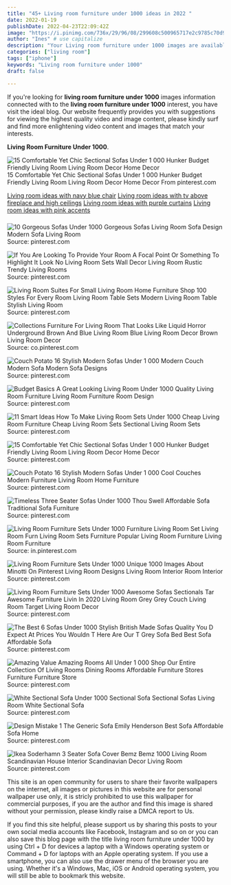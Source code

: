 ```yaml
---
title: "45+ Living room furniture under 1000 ideas in 2022 "
date: 2022-01-19
publishDate: 2022-04-23T22:09:42Z
image: "https://i.pinimg.com/736x/29/96/08/299608c500965717e2c9785c70d99d64.jpg"
author: "Ines" # use capitalize
description: "Your Living room furniture under 1000 images are available. Living room furniture under 1000 are a topic that is being searched for and liked by netizens today. You can Get the Living room furniture under 1000 files here. Download all free vectors."
categories: ["living room"]
tags: ["iphone"]
keywords: "Living room furniture under 1000"
draft: false

---
```


If you're looking for **living room furniture under 1000** images information connected with to the **living room furniture under 1000** interest, you have visit the ideal  blog.  Our website frequently  provides you with  suggestions  for viewing  the highest  quality video and image  content, please kindly surf and find more enlightening video content and images  that match your interests.

**Living Room Furniture Under 1000**. 

![15 Comfortable Yet Chic Sectional Sofas Under 1 000 Hunker Budget Friendly Living Room Living Room Decor Home Decor](https://i.pinimg.com/originals/2d/a1/c7/2da1c72cda798714bf571f639af582f2.png "15 Comfortable Yet Chic Sectional Sofas Under 1 000 Hunker Budget Friendly Living Room Living Room Decor Home Decor")
15 Comfortable Yet Chic Sectional Sofas Under 1 000 Hunker Budget Friendly Living Room Living Room Decor Home Decor From pinterest.com

[Living room ideas with navy blue chair](/living-room-ideas-with-navy-blue-chair/)
[Living room ideas with tv above fireplace and high ceilings](/living-room-ideas-with-tv-above-fireplace-and-high-ceilings/)
[Living room ideas with purple curtains](/living-room-ideas-with-purple-curtains/)
[Living room ideas with pink accents](/living-room-ideas-with-pink-accents/)



### 

 


![10 Gorgeous Sofas Under 1000 Gorgeous Sofas Living Room Sofa Design Modern Sofa Living Room](https://i.pinimg.com/originals/d8/82/b9/d882b9644e9438eb076dec6547510f27.png "10 Gorgeous Sofas Under 1000 Gorgeous Sofas Living Room Sofa Design Modern Sofa Living Room")
Source: pinterest.com

 

![If You Are Looking To Provide Your Room A Focal Point Or Something To Highlight It Look No Living Room Sets Wall Decor Living Room Rustic Trendy Living Rooms](https://i.pinimg.com/originals/69/9e/e0/699ee0e0d3eeaa9684809741cce47686.jpg "If You Are Looking To Provide Your Room A Focal Point Or Something To Highlight It Look No Living Room Sets Wall Decor Living Room Rustic Trendy Living Rooms")
Source: pinterest.com

 

![Living Room Suites For Small Living Room Home Furniture Shop 100 Styles For Every Room Living Room Table Sets Modern Living Room Table Stylish Living Room](https://i.pinimg.com/736x/2f/cf/28/2fcf286da164d87576e8fd3d163b1f79.jpg "Living Room Suites For Small Living Room Home Furniture Shop 100 Styles For Every Room Living Room Table Sets Modern Living Room Table Stylish Living Room")
Source: pinterest.com

 

![Collections Furniture For Living Room That Looks Like Liquid Horror Underground Brown And Blue Living Room Blue Living Room Decor Brown Living Room Decor](https://i.pinimg.com/736x/2a/27/bd/2a27bdedb844aa03466f30bfc1dd806e.jpg "Collections Furniture For Living Room That Looks Like Liquid Horror Underground Brown And Blue Living Room Blue Living Room Decor Brown Living Room Decor")
Source: co.pinterest.com

 

![Couch Potato 16 Stylish Modern Sofas Under 1 000 Modern Couch Modern Sofa Modern Sofa Designs](https://i.pinimg.com/736x/b9/06/f9/b906f99a0a6ad19d68d1c16ac1e6b400.jpg "Couch Potato 16 Stylish Modern Sofas Under 1 000 Modern Couch Modern Sofa Modern Sofa Designs")
Source: pinterest.com

 

![Budget Basics A Great Looking Living Room Under 1000 Quality Living Room Furniture Living Room Furniture Room Design](https://i.pinimg.com/564x/b1/81/b0/b181b01256db93e337aba6465d08fcda--living-room-apartment-apartment-furniture.jpg "Budget Basics A Great Looking Living Room Under 1000 Quality Living Room Furniture Living Room Furniture Room Design")
Source: pinterest.com

 

![11 Smart Ideas How To Make Living Room Sets Under 1000 Cheap Living Room Furniture Cheap Living Room Sets Sectional Living Room Sets](https://i.pinimg.com/originals/7f/87/4a/7f874a7fd32e91091fca3f564f3ee791.jpg "11 Smart Ideas How To Make Living Room Sets Under 1000 Cheap Living Room Furniture Cheap Living Room Sets Sectional Living Room Sets")
Source: pinterest.com

 

![15 Comfortable Yet Chic Sectional Sofas Under 1 000 Hunker Budget Friendly Living Room Living Room Decor Home Decor](https://i.pinimg.com/originals/2d/a1/c7/2da1c72cda798714bf571f639af582f2.png "15 Comfortable Yet Chic Sectional Sofas Under 1 000 Hunker Budget Friendly Living Room Living Room Decor Home Decor")
Source: pinterest.com

 

![Couch Potato 16 Stylish Modern Sofas Under 1 000 Cool Couches Modern Furniture Living Room Home Furniture](https://i.pinimg.com/originals/ca/05/93/ca0593b04ae2fdc375ca21a6cbb33044.jpg "Couch Potato 16 Stylish Modern Sofas Under 1 000 Cool Couches Modern Furniture Living Room Home Furniture")
Source: pinterest.com

 

![Timeless Three Seater Sofas Under 1000 Thou Swell Affordable Sofa Traditional Sofa Furniture](https://i.pinimg.com/originals/7f/0b/9d/7f0b9d97e730baa962449c47ab092350.jpg "Timeless Three Seater Sofas Under 1000 Thou Swell Affordable Sofa Traditional Sofa Furniture")
Source: pinterest.com

 

![Living Room Furniture Sets Under 1000 Furniture Living Room Set Living Room Furn Living Room Sets Furniture Popular Living Room Furniture Living Room Furniture](https://i.pinimg.com/originals/34/f1/49/34f1491d9a8a3493d12e7841b7e39f35.jpg "Living Room Furniture Sets Under 1000 Furniture Living Room Set Living Room Furn Living Room Sets Furniture Popular Living Room Furniture Living Room Furniture")
Source: in.pinterest.com

 

![Living Room Furniture Sets Under 1000 Unique 1000 Images About Minotti On Pinterest Living Room Designs Living Room Interior Room Interior](https://i.pinimg.com/originals/7c/bd/72/7cbd7261247091c3d0fbbd024aada5fc.jpg "Living Room Furniture Sets Under 1000 Unique 1000 Images About Minotti On Pinterest Living Room Designs Living Room Interior Room Interior")
Source: pinterest.com

 

![Living Room Furniture Sets Under 1000 Awesome Sofas Sectionals Tar Awesome Furniture Livin In 2020 Living Room Grey Grey Couch Living Room Target Living Room Decor](https://i.pinimg.com/originals/fd/f6/26/fdf626039d9e0784834351fd743b7daa.jpg "Living Room Furniture Sets Under 1000 Awesome Sofas Sectionals Tar Awesome Furniture Livin In 2020 Living Room Grey Grey Couch Living Room Target Living Room Decor")
Source: pinterest.com

 

![The Best 6 Sofas Under 1000 Stylish British Made Sofas Quality You D Expect At Prices You Wouldn T Here Are Our T Grey Sofa Bed Best Sofa Affordable Sofa](https://i.pinimg.com/originals/91/34/e0/9134e0fa073297342bec9fbf417ca167.jpg "The Best 6 Sofas Under 1000 Stylish British Made Sofas Quality You D Expect At Prices You Wouldn T Here Are Our T Grey Sofa Bed Best Sofa Affordable Sofa")
Source: pinterest.com

 

![Amazing Value Amazing Rooms All Under 1 000 Shop Our Entire Collection Of Living Rooms Dining Rooms Affordable Furniture Stores Furniture Furniture Store](https://i.pinimg.com/736x/9d/c3/55/9dc35511a7815ca35c83234485d27abd.jpg "Amazing Value Amazing Rooms All Under 1 000 Shop Our Entire Collection Of Living Rooms Dining Rooms Affordable Furniture Stores Furniture Furniture Store")
Source: pinterest.com

 

![White Sectional Sofa Under 1000 Sectional Sofa Sectional Sofas Living Room White Sectional Sofa](https://i.pinimg.com/originals/b0/ac/8b/b0ac8b47c626d717115623df3155c0ba.jpg "White Sectional Sofa Under 1000 Sectional Sofa Sectional Sofas Living Room White Sectional Sofa")
Source: pinterest.com

 

![Design Mistake 1 The Generic Sofa Emily Henderson Best Sofa Affordable Sofa Home](https://i.pinimg.com/736x/4a/db/09/4adb092bea962077c066d80f4ddd5254--cheap-couch-cheap-sofas.jpg "Design Mistake 1 The Generic Sofa Emily Henderson Best Sofa Affordable Sofa Home")
Source: pinterest.com

 

![Ikea Soderhamn 3 Seater Sofa Cover Bemz Bemz 1000 Living Room Scandinavian House Interior Scandinavian Decor Living Room](https://i.pinimg.com/736x/29/96/08/299608c500965717e2c9785c70d99d64.jpg "Ikea Soderhamn 3 Seater Sofa Cover Bemz Bemz 1000 Living Room Scandinavian House Interior Scandinavian Decor Living Room")
Source: pinterest.com

 

This site is an open community for users to share their favorite wallpapers on the internet, all images or pictures in this website are for personal wallpaper use only, it is stricly prohibited to use this wallpaper for commercial purposes, if you are the author and find this image is shared without your permission, please kindly raise a DMCA report to Us.

If you find this site helpful, please support us by sharing this posts to your own social media accounts like Facebook, Instagram and so on or you can also save this blog page with the title living room furniture under 1000 by using Ctrl + D for devices a laptop with a Windows operating system or Command + D for laptops with an Apple operating system. If you use a smartphone, you can also use the drawer menu of the browser you are using. Whether it's a Windows, Mac, iOS or Android operating system, you will still be able to bookmark this website.
